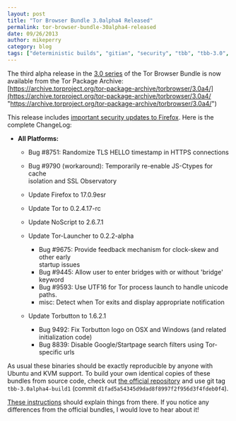 ```yaml
---
layout: post
title: "Tor Browser Bundle 3.0alpha4 Released"
permalink: tor-browser-bundle-30alpha4-released
date: 09/26/2013
author: mikeperry
category: blog
tags: ["deterministic builds", "gitian", "security", "tbb", "tbb-3.0", "tor browser", "tor browser bundle", "tor-browser-bundle"]
---
```


The third alpha release in the [3.0 series](https://blog.torproject.org/category/tags/tbb-30) of the Tor Browser Bundle is now available from the Tor Package Archive:  
 [https://archive.torproject.org/tor-package-archive/torbrowser/3.0a4/](https://archive.torproject.org/tor-package-archive/torbrowser/3.0a4/ "https://archive.torproject.org/tor-package-archive/torbrowser/3.0a4/")

This release includes [important security updates to Firefox](https://www.mozilla.org/security/known-vulnerabilities/firefoxESR.html#firefox17.0.9). Here is the complete ChangeLog:

- **All Platforms:**

  - Bug #8751: Randomize TLS HELLO timestamp in HTTPS connections
  - Bug #9790 (workaround): Temporarily re-enable JS-Ctypes for cache  
 isolation and SSL Observatory
  - Update Firefox to 17.0.9esr
  - Update Tor to 0.2.4.17-rc
  - Update NoScript to 2.6.7.1
  - Update Tor-Launcher to 0.2.2-alpha
    - Bug #9675: Provide feedback mechanism for clock-skew and other early  
 startup issues
    - Bug #9445: Allow user to enter bridges with or without 'bridge' keyword
    - Bug #9593: Use UTF16 for Tor process launch to handle unicode paths.
    - misc: Detect when Tor exits and display appropriate notification 

  - Update Torbutton to 1.6.2.1
    - Bug 9492: Fix Torbutton logo on OSX and Windows (and related  
 initialization code)
    - Bug 8839: Disable Google/Startpage search filters using Tor-specific urls 

As usual these binaries should be exactly reproducible by anyone with Ubuntu and KVM support. To build your own identical copies of these bundles from source code, check out [the official repository](https://gitweb.torproject.org/builders/tor-browser-bundle.git) and use git tag `tbb-3.0alpha4-build1` (commit `d1fad5a54345d9dad8f8997f2f956d3f4fdeb0f4`).

[These instructions](https://gitweb.torproject.org/builders/tor-browser-bundle.git/blob/HEAD:/gitian/README.build) should explain things from there. If you notice any differences from the official bundles, I would love to hear about it!

